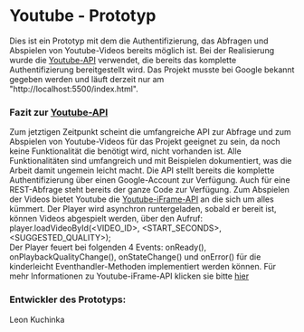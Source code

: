 # Youtube - Prototyp

Dies ist ein Prototyp mit dem die Authentifizierung, das Abfragen und Abspielen von Youtube-Videos bereits möglich ist. Bei der Realisierung
wurde die [Youtube-API](https://developers.google.com/youtube/v3/) verwendet, die bereits das komplette Authentifizierung 
bereitgestellt wird. Das Projekt musste bei Google bekannt gegeben werden und läuft derzeit nur am "http://localhost:5500/index.html".

### Fazit zur [Youtube-API](https://developers.google.com/youtube/v3/)
Zum jetztigen Zeitpunkt scheint die umfangreiche API zur Abfrage und zum Abspielen von Youtube-Videos für das Projekt geeignet zu sein,
da noch keine Funktionalität die benötigt wird, nicht vorhanden ist. Alle Funktionalitäten sind umfangreich und mit Beispielen dokumentiert, 
was die Arbeit damit ungemein leicht macht. Die API stellt bereits die komplette Authentifizierung über einen Google-Account zur Verfügung. 
Auch für eine REST-Abfrage steht bereits der ganze Code zur Verfügung. Zum Abspielen der Videos bietet Youtube die 
[Youtube-iFrame-API](https://developers.google.com/youtube/iframe_api_reference?hl=de) an die sich um alles kümmert. Der Player wird asynchron
runtergeladen, sobald er bereit ist, können Videos abgespielt werden, über den Aufruf: player.loadVideoById(<VIDEO_ID>, <START_SECONDS>, <SUGGESTED_QUALITY>);</br>
Der Player feuert bei folgenden 4 Events: onReady(), onPlaybackQualityChange(), onStateChange() und onError() für die kinderleicht 
Eventhandler-Methoden implementiert werden können. Für mehr Informationen zu Youtube-iFrame-API klicken sie bitte [hier](https://developers.google.com/youtube/iframe_api_reference?hl=de)

### Entwickler des Prototyps:
Leon Kuchinka
